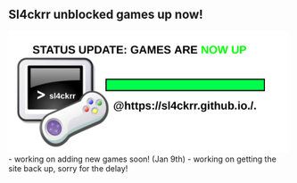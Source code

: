 ## Sl4ckrr unblocked games up now!
<img src="website-status-up.png">
- working on adding new games soon! (Jan 9th)
- working on getting the site back up, sorry for the delay!
